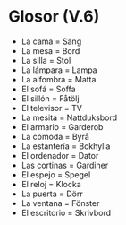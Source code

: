 # Glosor (V.6)
- La cama = Säng
- La mesa = Bord
- La silla = Stol
- La lámpara = Lampa
- La alfombra = Matta
- El sofá = Soffa
- El sillón = Fåtölj
- El televisor = TV
- La mesita = Nattduksbord
- El armario = Garderob
- La cómoda = Byrå
- La estantería = Bokhylla
- El ordenador = Dator
- Las cortinas = Gardiner
- El espejo = Spegel
- El reloj = Klocka
- La puerta = Dörr
- La ventana = Fönster
- El escritorio = Skrivbord